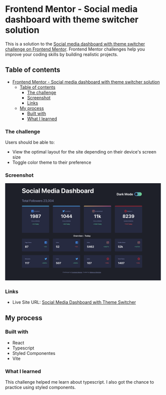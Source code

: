 # Frontend Mentor - Social media dashboard with theme switcher solution

This is a solution to the [Social media dashboard with theme switcher challenge on Frontend Mentor](https://www.frontendmentor.io/challenges/social-media-dashboard-with-theme-switcher-6oY8ozp_H). Frontend Mentor challenges help you improve your coding skills by building realistic projects.

## Table of contents

- [Frontend Mentor - Social media dashboard with theme switcher solution](#frontend-mentor---social-media-dashboard-with-theme-switcher-solution)
  - [Table of contents](#table-of-contents)
    - [The challenge](#the-challenge)
    - [Screenshot](#screenshot)
    - [Links](#links)
  - [My process](#my-process)
    - [Built with](#built-with)
    - [What I learned](#what-i-learned)

### The challenge

Users should be able to:

- View the optimal layout for the site depending on their device's screen size
- Toggle color theme to their preference

### Screenshot

![Desktop Preview](./src/images/social-media-dashboard.png)

### Links

- Live Site URL: [Social Media Dashboard with Theme Switcher](https://social-media-dashboard-femc.netlify.app/)

## My process

### Built with

- React
- Typescript
- Styled Componentes
- Vite

### What I learned

This challenge helped me learn about typescript. I also got the chance to practice using styled components.
